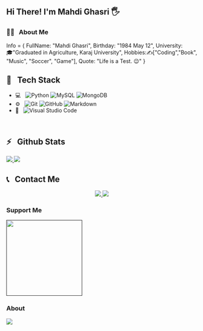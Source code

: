 <h2>Hi There! I'm Mahdi Ghasri 🖐</h2>

<h3>👨‍💻 &nbsp; About Me</h3>

  Info = {
    FullName: "Mahdi Ghasri",
    Birthday: "1984 May 12",
    University:🎓"Graduated in Agriculture, Karaj University",
    Hobbies:✍️["Coding","Book", "Music", "Soccer", "Game"],
    Quote: "Life is a Test. 😉"
  }

<h2>🔧 &nbsp; Tech Stack</h2>

- 💻 &nbsp;
  ![Python](https://img.shields.io/badge/-Python-333333?style=flat&logo=python)
  ![MySQL](https://img.shields.io/badge/-MySQL-333333?style=flat&logo=mysql)
  ![MongoDB](https://img.shields.io/badge/-MongoDB-333333?style=flat&logo=mongodb)
- ⚙️ &nbsp;
  ![Git](https://img.shields.io/badge/-Git-333333?style=flat&logo=git)
  ![GitHub](https://img.shields.io/badge/-GitHub-333333?style=flat&logo=github)
  ![Markdown](https://img.shields.io/badge/-Markdown-333333?style=flat&logo=markdown)
- 🔧 &nbsp;
  ![Visual Studio Code](https://img.shields.io/badge/-Visual%20Studio%20Code-333333?style=flat&logo=visual-studio-code&logoColor=007ACC)
  

<br />

<h2>⚡️ &nbsp; Github Stats</h2>

<a href="https://github.com/Mahdi-Ghasri">
  <img src="https://github-readme-stats.vercel.app/api?username=Mahdi-Ghasri&show_icons=true&theme=radical" />
  <img src="https://github-readme-stats.vercel.app/api/top-langs/?username=Mahdi-Ghasri" />
</a>

<h2>📞 &nbsp; Contact Me </h2>

<p align="center">

  <a href="https://instagram.com/the_king_of_mahdi/">
    <img src="https://img.shields.io/badge/Instagram-@the_king_of_mahdi-red?style=flat&logo=instagram" />
  </a>

  
  <a href="https://t.me/Mahdii_4029/">
    <img src="https://img.shields.io/badge/Telegram-@Mahdi_4029-blue?style=flat&logo=telegram" />
  </a>

  ### Support Me

<a href="">
    <img src="https://cdn.buymeacoffee.com/buttons/v2/default-yellow.png" width="200" />
</a>
</p>


 ### About
<img src="https://github-profile-trophy.vercel.app/?username=Mahdi-Ghasri&theme=dracula" />


